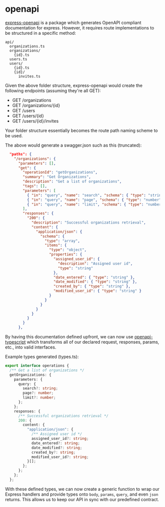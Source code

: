 # openapi

[express-openapi](api/lib/middlewares/openapi/types.ts) is a package which generates OpenAPI compliant documentation for express. However, it requires route implementations to be structured in a specific method:

```
api/
  organizations.ts
  organizations/
    {id}.ts
  users.ts
  users/
    {id}.ts
    {id}/
      invites.ts
```

Given the above folder structure, express-openapi would create the following endpoints (assuming they're all GET):

* GET /organizations
* GET /organizations/{id}
* GET /users
* GET /users/{id}
* GET /users/{id}/invites

Your folder structure essentially becomes the route path naming scheme to be used.

The above would generate a swagger.json such as this (truncated):

```json
  "paths": {
    "/organizations": {
      "parameters": [],
      "get": {
        "operationId": "getOrganizations",
        "summary": "Get Organizations",
        "description": "Get a list of organizations",
        "tags": [],
        "parameters": [
          { "in": "query", "name": "search", "schema": { "type": "string" } },
          { "in": "query", "name": "page", "schema": { "type": "number" } },
          { "in": "query", "name": "limit", "schema": { "type": "number" } }
        ],
        "responses": {
          "200": {
            "description": "Successful organizations retrieval",
            "content": {
              "application/json": {
                "schema": {
                  "type": "array",
                  "items": {
                    "type": "object",
                    "properties": {
                      "assigned_user_id": {
                        "description": "Assigned user id",
                        "type": "string"
                      },
                      "date_entered": { "type": "string" },
                      "date_modified": { "type": "string" },
                      "created_by": { "type": "string" },
                      "modified_user_id": { "type": "string" }
                    }
                  }
                }
              }
            }
          }
        }
      },
```

By having this documentation defined upfront, we can now use [openapi-typescript](https://www.npmjs.com/package/openapi-typescript) which transforms all of our declared request, responses, params, etc., into valid interfaces.

Example types generated (types.ts):

```ts
export interface operations {
  /** Get a list of organizations */
  getOrganizations: {
    parameters: {
      query: {
        search?: string;
        page?: number;
        limit?: number;
      };
    };
    responses: {
      /** Successful organizations retrieval */
      200: {
        content: {
          "application/json": {
            /** Assigned user id */
            assigned_user_id?: string;
            date_entered?: string;
            date_modified?: string;
            created_by?: string;
            modified_user_id?: string;
          }[];
        };
      };
    };
  };
```

With these defined types, we can now create a generic function to wrap our Express handlers and provide types onto `body`, `params`, `query`, and even `json` returns. This allows us to keep our API in sync with our predefined contract.

